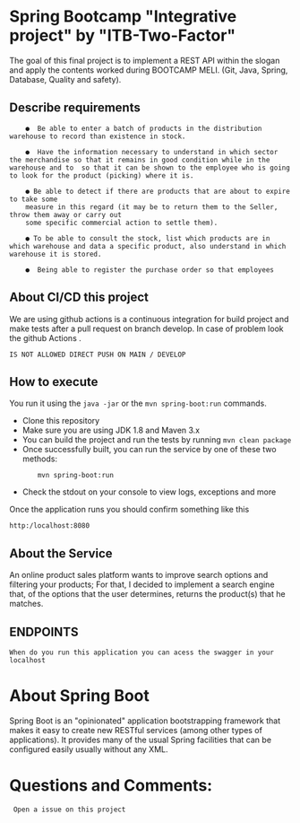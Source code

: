 # Spring Bootcamp "Integrative project" by "ITB-Two-Factor"


The goal of this final project is to implement a REST API within the slogan and apply
the contents worked during BOOTCAMP MELI. (Git, Java, Spring, Database,
Quality and safety).


## Describe requirements



```
    ●  Be able to enter a batch of products in the distribution warehouse to record than existence in stock.

    ●  Have the information necessary to understand in which sector the merchandise so that it remains in good condition while in the warehouse and to  so that it can be shown to the employee who is going to look for the product (picking) where it is.
  
    ● Be able to detect if there are products that are about to expire to take some
    measure in this regard (it may be to return them to the Seller, throw them away or carry out
    some specific commercial action to settle them).

    ● To be able to consult the stock, list which products are in which warehouse and data a specific product, also understand in which warehouse it is stored.

    ●  Being able to register the purchase order so that employees

```
## About CI/CD this project
 We are using github actions is a continuous integration for build project and make tests after a pull request on branch develop. In case of problem look the github Actions .

    IS NOT ALLOWED DIRECT PUSH ON MAIN / DEVELOP


## How to execute 

You run it using the ```java -jar``` or the ```mvn spring-boot:run``` commands.

* Clone this repository 
* Make sure you are using JDK 1.8 and Maven 3.x
* You can build the project and run the tests by running ```mvn clean package```
* Once successfully built, you can run the service by one of these two methods:
```
       mvn spring-boot:run 
```
* Check the stdout on your console to view logs, exceptions  and more 

Once the application runs you should confirm  something like this

```
http:/localhost:8080
```

## About the Service

An online product sales platform wants to improve search options and
filtering your products; For that, I decided to implement a search engine that,
of the options that the user determines, returns the product(s) that he
matches.

## ENDPOINTS 

    When do you run this application you can acess the swagger in your localhost


# About Spring Boot

Spring Boot is an "opinionated" application bootstrapping framework that makes it easy to create new RESTful services (among other types of applications). It provides many of the usual Spring facilities that can be configured easily usually without any XML. 



# Questions and Comments:
     Open a issue on this project 
